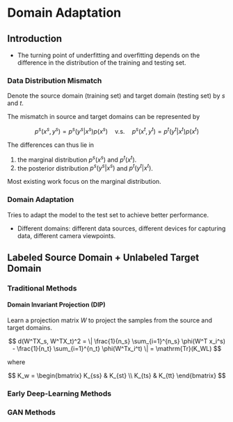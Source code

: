 # Domain Adaptation

## Introduction

- The turning point of underfitting and overfitting depends on the difference in the distribution of the training and testing set.

### Data Distribution Mismatch

Denote the source domain (training set) and target domain (testing set) by $s$ and $t$.

The mismatch in source and target domains can be represented by

$$ p^s(x^s, y^s) = p^s(y^s | x^s) p(x^s) \quad \textrm{v.s.} \quad p^s(x^t, y^t) = p^t(y^t | x^t) p(x^t) $$

The differences can thus lie in

1. the marginal distribution $p^s(x^s)$ and $p^t(x^t)$.
2. the posterior distribution $p^s(y^s|x^s)$ and $p^t(y^t|x^t)$.

Most existing work focus on the marginal distribution.

### Domain Adaptation

Tries to adapt the model to the test set to achieve better performance.

- Different domains: different data sources, different devices for capturing data, different camera viewpoints.

## Labeled Source Domain + Unlabeled Target Domain

### Traditional Methods

#### Domain Invariant Projection (DIP)

Learn a projection matrix $W$ to project the samples from the source and target domains.

$$ d(W^TX_s, W^TX_t)^2 = \| \frac{1}{n_s} \sum_{i=1}^{n_s} \phi(W^T x_i^s) - \frac{1}{n_t} \sum_{i=1}^{n_t} \phi(W^Tx_i^t) \| = \mathrm{Tr}(K_WL) $$

where

$$ K_w = \begin{bmatrix}
    K_{ss} & K_{st} \\
    K_{ts} & K_{tt}
\end{bmatrix} $$

### Early Deep-Learning Methods

### GAN Methods

